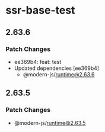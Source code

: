 # ssr-base-test

## 2.63.6

### Patch Changes

- ee369b4: feat: test
- Updated dependencies [ee369b4]
  - @modern-js/runtime@2.63.6

## 2.63.5

### Patch Changes

- @modern-js/runtime@2.63.5
